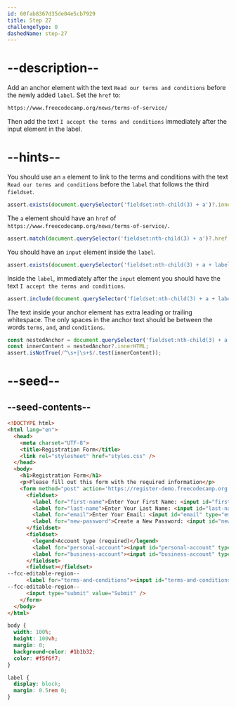 ```yaml
---
id: 60fab8367d35de04e5cb7929
title: Step 27
challengeType: 0
dashedName: step-27
---
```


# --description--

Add an anchor element with the text `Read our terms and conditions` before the newly added `label`. Set the `href` to:

```md
https://www.freecodecamp.org/news/terms-of-service/
```

Then add the text `I accept the terms and conditions` immediately after the input element in the label.

# --hints--

You should use an `a` element to link to the terms and conditions with the text `Read our terms and conditions` before the `label` that follows the third `fieldset`.

```js
assert.exists(document.querySelector('fieldset:nth-child(3) + a')?.innerText.trim(), 'Read our terms and conditions');
```

The `a` element should have an `href` of `https://www.freecodecamp.org/news/terms-of-service/`.

```js
assert.match(document.querySelector('fieldset:nth-child(3) + a')?.href, /https:\/\/www\.freecodecamp\.org\/news\/terms-of-service\/?/);
```

You should have an `input` element inside the `label`.

```js
assert.exists(document.querySelector('fieldset:nth-child(3) + a + label > input'));
```

Inside the `label`, immediately after the `input` element you should have the text `I accept the terms and conditions`.

```js
assert.include(document.querySelector('fieldset:nth-child(3) + a + label')?.textContent.trim().replaceAll(/\s+/g, ' '), 'I accept the terms and conditions');
```

The text inside your anchor element has extra leading or trailing whitespace. The only spaces in the anchor text should be between the words `terms`, `and`, and `conditions`.

```js
const nestedAnchor = document.querySelector('fieldset:nth-child(3) + a')?.textContent;
const innerContent = nestedAnchor?.innerHTML;
assert.isNotTrue(/^\s+|\s+$/.test(innerContent));
```

# --seed--

## --seed-contents--

```html
<!DOCTYPE html>
<html lang="en">
  <head>
    <meta charset="UTF-8">
    <title>Registration Form</title>
    <link rel="stylesheet" href="styles.css" />
  </head>
  <body>
    <h1>Registration Form</h1>
    <p>Please fill out this form with the required information</p>
    <form method="post" action='https://register-demo.freecodecamp.org'>
      <fieldset>
        <label for="first-name">Enter Your First Name: <input id="first-name" type="text" required /></label>
        <label for="last-name">Enter Your Last Name: <input id="last-name" type="text" required /></label>
        <label for="email">Enter Your Email: <input id="email" type="email" required /></label>
        <label for="new-password">Create a New Password: <input id="new-password" type="password" pattern="[a-z0-5]{8,}" required /></label>
      </fieldset>
      <fieldset>
        <legend>Account type (required)</legend>
        <label for="personal-account"><input id="personal-account" type="radio" name="account-type" value="personal" checked /> Personal</label>
        <label for="business-account"><input id="business-account" type="radio" name="account-type" value="business" /> Business</label>
      </fieldset>
      <fieldset></fieldset>
--fcc-editable-region--
      <label for="terms-and-conditions"><input id="terms-and-conditions" type="checkbox" required /></label>
--fcc-editable-region--
      <input type="submit" value="Submit" />
    </form>
  </body>
</html>
```

```css
body {
  width: 100%;
  height: 100vh;
  margin: 0;
  background-color: #1b1b32;
  color: #f5f6f7;
}

label {
  display: block;
  margin: 0.5rem 0;
}

```

